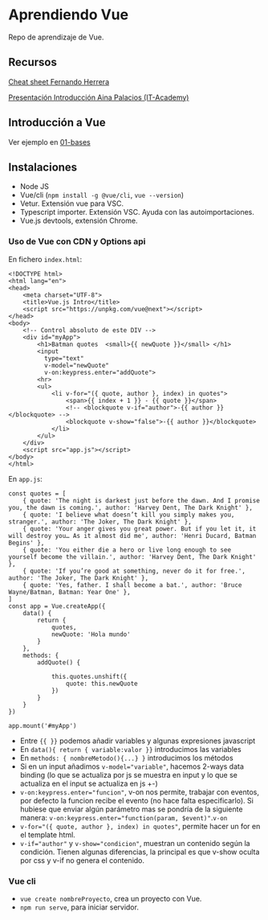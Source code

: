 # Aprendiendo Vue
Repo de aprendizaje de Vue.
## Recursos
[Cheat sheet Fernando Herrera](./recursos/vuejs-cheatsheet-fernando-herrera.pdf)

[Presentación Introducción Aina Palacios (IT-Academy)](./recursos/vuejs-itacademy-aina-palacios.pdf)

## Introducción a Vue
Ver ejemplo en [01-bases](./01-bases)
## Instalaciones
- Node JS
- Vue/cli (`npm install -g @vue/cli`, `vue --version`)
- Vetur. Extensión vue para VSC.
- Typescript importer. Extensión VSC. Ayuda con las autoimportaciones.
- Vue.js devtools, extensión Chrome.


### Uso de Vue con CDN y Options api
En fichero `index.html`:
```
<!DOCTYPE html>
<html lang="en">
<head>
    <meta charset="UTF-8">
    <title>Vue.js Intro</title>
    <script src="https://unpkg.com/vue@next"></script>
</head>
<body>    
    <!-- Control absoluto de este DIV -->
    <div id="myApp">
        <h1>Batman quotes  <small>{{ newQuote }}</small> </h1>
        <input
          type="text"
          v-model="newQuote"
          v-on:keypress.enter="addQuote">
        <hr>       
        <ul>
            <li v-for="({ quote, author }, index) in quotes">
                <span>{{ index + 1 }} - {{ quote }}</span>
                <!-- <blockquote v-if="author">-{{ author }}</blockquote> -->
                <blockquote v-show="false">-{{ author }}</blockquote>
            </li>
        </ul>
    </div>    
    <script src="app.js"></script>
</body>
</html>
```
En `app.js`:
```
const quotes = [
    { quote: 'The night is darkest just before the dawn. And I promise you, the dawn is coming.', author: 'Harvey Dent, The Dark Knight' },
    { quote: 'I believe what doesn’t kill you simply makes you, stranger.', author: 'The Joker, The Dark Knight' },
    { quote: 'Your anger gives you great power. But if you let it, it will destroy you… As it almost did me', author: 'Henri Ducard, Batman Begins' },
    { quote: 'You either die a hero or live long enough to see yourself become the villain.', author: 'Harvey Dent, The Dark Knight' },
    { quote: 'If you’re good at something, never do it for free.', author: 'The Joker, The Dark Knight' },
    { quote: 'Yes, father. I shall become a bat.', author: 'Bruce Wayne/Batman, Batman: Year One' },
]
const app = Vue.createApp({ 
    data() {
        return {
            quotes,
            newQuote: 'Hola mundo'
        }
    },
    methods: {
        addQuote() {

            this.quotes.unshift({
                quote: this.newQuote
            })
        }
    }    
})

app.mount('#myApp')
```
- Entre `{{ }}` podemos añadir variables y algunas expresiones javascript
- En `data(){ return { variable:valor }}` introducimos las variables
- En `methods: { nombreMetodo(){...} }` introducimos los métodos
- Si en un input añadimos `v-model="variable"`, hacemos 2-ways data binding (lo que se actualiza por js se muestra en input y lo que se actualiza en el input se actualiza en js +-)
- `v-on:keypress.enter="funcion"`, v-on nos permite, trabajar con eventos, por defecto la funcion recibe el evento (no hace falta especificarlo). Si hubiese que enviar algún parámetro mas se pondría de la siguiente manera: `v-on:keypress.enter="function(param, $event)"`.`v-on`
- `v-for="({ quote, author }, index) in quotes"`, permite hacer un for en el template html.
- `v-if="author"` y `v-show="condicion"`, muestran un contenido según la condición. Tienen algunas diferencias, la principal es que v-show oculta por css y v-if no genera el contenido. 
### Vue cli
- `vue create nombreProyecto`, crea un proyecto con Vue.
- `npm run serve`, para iniciar servidor.

